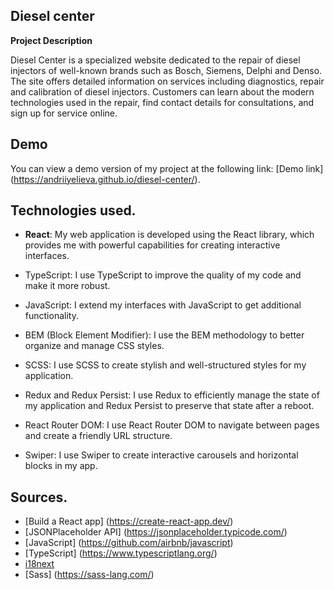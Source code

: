 ## Diesel center

**Project Description**

Diesel Center is a specialized website dedicated to the repair of diesel injectors of well-known brands such as Bosch, Siemens, Delphi and Denso. The site offers detailed information on services including diagnostics, repair and calibration of diesel injectors. Customers can learn about the modern technologies used in the repair, find contact details for consultations, and sign up for service online.

## Demo

You can view a demo version of my project at the following link: [Demo link] (https://andriiyelieva.github.io/diesel-center/).

## Technologies used.

- **React**: My web application is developed using the React library, which provides me with powerful capabilities for creating interactive interfaces.

- TypeScript: I use TypeScript to improve the quality of my code and make it more robust.

- JavaScript: I extend my interfaces with JavaScript to get additional functionality.

- BEM (Block Element Modifier): I use the BEM methodology to better organize and manage CSS styles.

- SCSS: I use SCSS to create stylish and well-structured styles for my application.

- Redux and Redux Persist: I use Redux to efficiently manage the state of my application and Redux Persist to preserve that state after a reboot.

- React Router DOM: I use React Router DOM to navigate between pages and create a friendly URL structure.

- Swiper: I use Swiper to create interactive carousels and horizontal blocks in my app.

## Sources. 
- [Build a React app] (https://create-react-app.dev/) 
- [JSONPlaceholder API] (https://jsonplaceholder.typicode.com/)
- [JavaScript] (https://github.com/airbnb/javascript)
- [TypeScript] (https://www.typescriptlang.org/)
- [i18next](https://www.i18next.com/)
- [Sass] (https://sass-lang.com/)